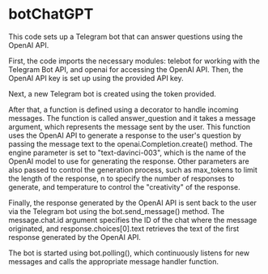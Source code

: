 # botChatGPT

This code sets up a Telegram bot that can answer questions using the OpenAI API.

First, the code imports the necessary modules: telebot for working with the Telegram Bot API, and openai for accessing the OpenAI API. Then, the OpenAI API key is set up using the provided API key.

Next, a new Telegram bot is created using the token provided.

After that, a function is defined using a decorator to handle incoming messages. The function is called answer_question and it takes a message argument, which represents the message sent by the user. This function uses the OpenAI API to generate a response to the user's question by passing the message text to the openai.Completion.create() method. The engine parameter is set to "text-davinci-003", which is the name of the OpenAI model to use for generating the response. Other parameters are also passed to control the generation process, such as max_tokens to limit the length of the response, n to specify the number of responses to generate, and temperature to control the "creativity" of the response.

Finally, the response generated by the OpenAI API is sent back to the user via the Telegram bot using the bot.send_message() method. The message.chat.id argument specifies the ID of the chat where the message originated, and response.choices[0].text retrieves the text of the first response generated by the OpenAI API.

The bot is started using bot.polling(), which continuously listens for new messages and calls the appropriate message handler function.
